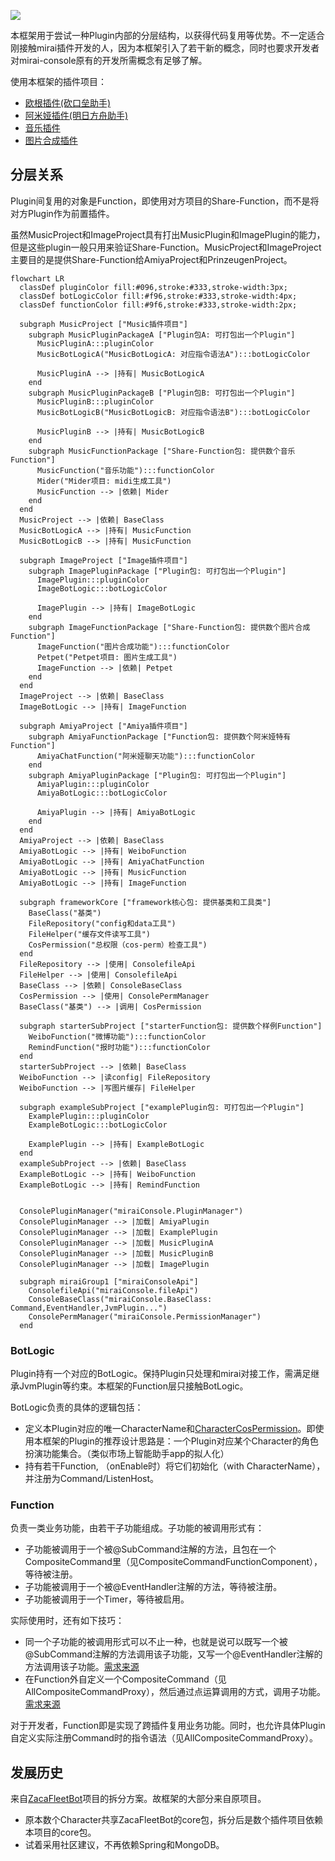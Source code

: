 [![](https://jitpack.io/v/hundun000/mirai-fleet-framework.svg)](https://jitpack.io/#hundun000/mirai-fleet-framework)

本框架用于尝试一种Plugin内部的分层结构，以获得代码复用等优势。不一定适合刚接触mirai插件开发的人，因为本框架引入了若干新的概念，同时也要求开发者对mirai-console原有的开发所需概念有足够了解。

使用本框架的插件项目：

- [欧根插件(砍口垒助手)](https://github.com/hundun000/mirai-fleet-prinzeugen)
- [阿米娅插件(明日方舟助手)](https://github.com/hundun000/mirai-fleet-amiya)
- [音乐插件](https://github.com/hundun000/mirai-fleet-music)
- [图片合成插件](https://github.com/hundun000/mirai-fleet-image)

## 分层关系

Plugin间复用的对象是Function，即使用对方项目的Share-Function，而不是将对方Plugin作为前置插件。

虽然MusicProject和ImageProject具有打出MusicPlugin和ImagePlugin的能力，但是这些plugin一般只用来验证Share-Function。MusicProject和ImageProject主要目的是提供Share-Function给AmiyaProject和PrinzeugenProject。

```mermaid
flowchart LR
  classDef pluginColor fill:#096,stroke:#333,stroke-width:3px;
  classDef botLogicColor fill:#f96,stroke:#333,stroke-width:4px;
  classDef functionColor fill:#9f6,stroke:#333,stroke-width:2px;

  subgraph MusicProject ["Music插件项目"]
    subgraph MusicPluginPackageA ["Plugin包A: 可打包出一个Plugin"]
      MusicPluginA:::pluginColor
      MusicBotLogicA("MusicBotLogicA: 对应指令语法A"):::botLogicColor

      MusicPluginA --> |持有| MusicBotLogicA
    end
    subgraph MusicPluginPackageB ["Plugin包B: 可打包出一个Plugin"]
      MusicPluginB:::pluginColor
      MusicBotLogicB("MusicBotLogicB: 对应指令语法B"):::botLogicColor

      MusicPluginB --> |持有| MusicBotLogicB
    end
    subgraph MusicFunctionPackage ["Share-Function包: 提供数个音乐Function"]
      MusicFunction("音乐功能"):::functionColor
      Mider("Mider项目: midi生成工具")
      MusicFunction --> |依赖| Mider
    end
  end
  MusicProject --> |依赖| BaseClass
  MusicBotLogicA --> |持有| MusicFunction
  MusicBotLogicB --> |持有| MusicFunction

  subgraph ImageProject ["Image插件项目"]
    subgraph ImagePluginPackage ["Plugin包: 可打包出一个Plugin"]
      ImagePlugin:::pluginColor
      ImageBotLogic:::botLogicColor

      ImagePlugin --> |持有| ImageBotLogic
    end
    subgraph ImageFunctionPackage ["Share-Function包: 提供数个图片合成Function"]
      ImageFunction("图片合成功能"):::functionColor
      Petpet("Petpet项目: 图片生成工具")
      ImageFunction --> |依赖| Petpet
    end
  end
  ImageProject --> |依赖| BaseClass
  ImageBotLogic --> |持有| ImageFunction

  subgraph AmiyaProject ["Amiya插件项目"]
    subgraph AmiyaFunctionPackage ["Function包: 提供数个阿米娅特有Function"]
      AmiyaChatFunction("阿米娅聊天功能"):::functionColor
    end
    subgraph AmiyaPluginPackage ["Plugin包: 可打包出一个Plugin"]
      AmiyaPlugin:::pluginColor
      AmiyaBotLogic:::botLogicColor

      AmiyaPlugin --> |持有| AmiyaBotLogic
    end
  end
  AmiyaProject --> |依赖| BaseClass
  AmiyaBotLogic --> |持有| WeiboFunction
  AmiyaBotLogic --> |持有| AmiyaChatFunction
  AmiyaBotLogic --> |持有| MusicFunction
  AmiyaBotLogic --> |持有| ImageFunction

  subgraph frameworkCore ["framework核心包: 提供基类和工具类"]
    BaseClass("基类")
    FileRepository("config和data工具")
    FileHelper("缓存文件读写工具")
    CosPermission("总权限（cos-perm）检查工具")
  end
  FileRepository --> |使用| ConsolefileApi
  FileHelper --> |使用| ConsolefileApi
  BaseClass --> |依赖| ConsoleBaseClass
  CosPermission --> |使用| ConsolePermManager
  BaseClass("基类") --> |调用| CosPermission

  subgraph starterSubProject ["starterFunction包: 提供数个样例Function"]
    WeiboFunction("微博功能"):::functionColor
    RemindFunction("报时功能"):::functionColor
  end
  starterSubProject --> |依赖| BaseClass
  WeiboFunction --> |读config| FileRepository
  WeiboFunction --> |写图片缓存| FileHelper

  subgraph exampleSubProject ["examplePlugin包: 可打包出一个Plugin"]
    ExamplePlugin:::pluginColor
    ExampleBotLogic:::botLogicColor

    ExamplePlugin --> |持有| ExampleBotLogic
  end
  exampleSubProject --> |依赖| BaseClass
  ExampleBotLogic --> |持有| WeiboFunction
  ExampleBotLogic --> |持有| RemindFunction


  ConsolePluginManager("miraiConsole.PluginManager")
  ConsolePluginManager --> |加载| AmiyaPlugin
  ConsolePluginManager --> |加载| ExamplePlugin
  ConsolePluginManager --> |加载| MusicPluginA
  ConsolePluginManager --> |加载| MusicPluginB
  ConsolePluginManager --> |加载| ImagePlugin

  subgraph miraiGroup1 ["miraiConsoleApi"]
    ConsolefileApi("miraiConsole.fileApi")
    ConsoleBaseClass("miraiConsole.BaseClass: Command,EventHandler,JvmPlugin...")
    ConsolePermManager("miraiConsole.PermissionManager")
  end

```



### BotLogic

Plugin持有一个对应的BotLogic。保持Plugin只处理和mirai对接工作，需满足继承JvmPlugin等约束。本框架的Function层只接触BotLogic。

BotLogic负责的具体的逻辑包括：

- 定义本Plugin对应的唯一CharacterName和[CharacterCosPermission](https://mirai.mamoe.net/topic/535)。即使用本框架的Plugin的推荐设计思路是：一个Plugin对应某个Character的角色扮演功能集合。（类似市场上智能助手app的拟人化）
- 持有若干Function, （onEnable时）将它们初始化（with CharacterName），并注册为Command/ListenHost。

### Function

负责一类业务功能，由若干子功能组成。子功能的被调用形式有：

- 子功能被调用于一个被@SubCommand注解的方法，且包在一个CompositeCommand里（见CompositeCommandFunctionComponent），等待被注册。
- 子功能被调用于一个被@EventHandler注解的方法，等待被注册。
- 子功能被调用于一个Timer，等待被启用。

实际使用时，还有如下技巧：

- 同一个子功能的被调用形式可以不止一种，也就是说可以既写一个被@SubCommand注解的方法调用该子功能，又写一个@EventHandler注解的方法调用该子功能。[需求来源](https://mirai.mamoe.net/topic/848/%E6%9C%89%E6%B2%A1%E6%9C%89%E4%BB%80%E4%B9%88%E5%8A%9E%E6%B3%95%E8%87%AA%E5%AE%9A%E4%B9%89%E6%8F%92%E4%BB%B6%E5%9B%9E%E5%A4%8D%E7%9A%84%E8%A7%A6%E5%8F%91%E8%AF%AD%E5%8F%A5%E5%91%A2/3)
- 在Function外自定义一个CompositeCommand（见AllCompositeCommandProxy），然后通过点运算调用的方式，调用子功能。[需求来源](https://github.com/mamoe/mirai/issues/1804)

对于开发者，Function即是实现了跨插件复用业务功能。同时，也允许具体Plugin自定义实际注册Command时的指令语法（见AllCompositeCommandProxy）。

## 发展历史

来自[ZacaFleetBot](https://github.com/hundun000/ZacaFleetBot)项目的拆分方案。故框架的大部分来自原项目。

- 原本数个Character共享ZacaFleetBot的core包，拆分后是数个插件项目依赖本项目的core包。
- 试着采用社区建议，不再依赖Spring和MongoDB。